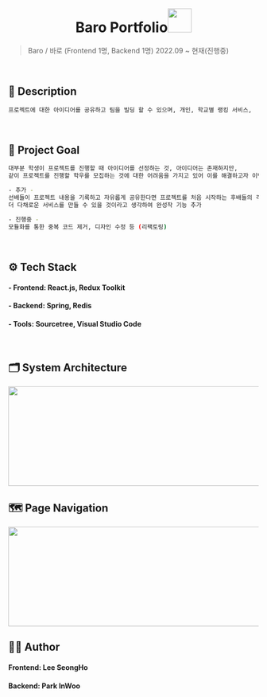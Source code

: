 <h1 align="center">Baro Portfolio<img src="https://raw.githubusercontent.com/MartinHeinz/MartinHeinz/master/wave.gif" width="48px"></h1>
<p>
</p>

> Baro / 바로 (Frontend 1명, Backend 1명) 2022.09 ~ 현재(진행중)

<br>

## 📝 Description
```sh
프로젝트에 대한 아이디어를 공유하고 팀을 빌딩 할 수 있으며, 개인, 학교별 랭킹 서비스,  프로젝트 결과물 관리 기능을 제공해주는 서비스
```

<br>

## 📌 Project Goal
```sh
대부분 학생이 프로젝트를 진행할 때 아이디어를 선정하는 것, 아이디어는 존재하지만, 
같이 프로젝트를 진행할 학우를 모집하는 것에 대한 어려움을 가지고 있어 이를 해결하고자 이번 프로젝트를 진행 

- 추가 -
선배들이 프로젝트 내용을 기록하고 자유롭게 공유한다면 프로젝트를 처음 시작하는 후배들의 걱정도 줄고 다양한 시선에 대한 시각이 넓어져
더 다채로운 서비스를 만들 수 있을 것이라고 생각하여 완성작 기능 추가

- 진행중 -
모듈화를 통한 중복 코드 제거, 디자인 수정 등 (리팩토링)
```

<br>

## ⚙ Tech Stack
#### - Frontend: React.js, Redux Toolkit
#### - Backend: Spring, Redis
#### - Tools: Sourcetree, Visual Studio Code

<br>

## 🗂 System Architecture
<img src="https://user-images.githubusercontent.com/83394485/201514697-fd860e9d-895b-4ee2-80ce-632fdecc94bc.png"  width="600" height="200"/>

<br>

## 🗺 Page Navigation
<img src="https://user-images.githubusercontent.com/83394485/201514718-d633d414-2f2f-42b7-b779-1799e28c84f2.png"  width="600" height="200"/>

<br>

## 🤜🤛 Author
#### Frontend: Lee SeongHo
#### Backend: Park InWoo
